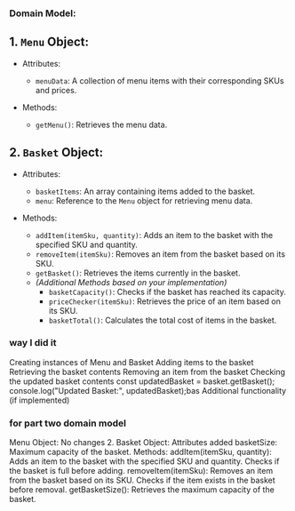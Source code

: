 ### Domain Model:

## 1. `Menu` Object:

- Attributes:
  - `menuData`: A collection of menu items with their corresponding SKUs and prices.

- Methods:
  - `getMenu()`: Retrieves the menu data.

## 2. `Basket` Object:

- Attributes:
  - `basketItems`: An array containing items added to the basket.
  - `menu`: Reference to the `Menu` object for retrieving menu data.

- Methods:
  - `addItem(itemSku, quantity)`: Adds an item to the basket with the specified SKU and quantity.
  - `removeItem(itemSku)`: Removes an item from the basket based on its SKU.
  - `getBasket()`: Retrieves the items currently in the basket.
  - *(Additional Methods based on your implementation)*
    - `basketCapacity()`: Checks if the basket has reached its capacity.
    - `priceChecker(itemSku)`: Retrieves the price of an item based on its SKU.
    - `basketTotal()`: Calculates the total cost of items in the basket.

### way I did it

Creating instances of Menu and Basket
Adding items to the basket
Retrieving the basket contents
Removing an item from the basket
Checking the updated basket contents
const updatedBasket = basket.getBasket();
console.log("Updated Basket:", updatedBasket);bas
Additional functionality (if implemented)
 ### for part two domain model
Menu Object: No changes
2. Basket Object:
Attributes added
basketSize: Maximum capacity of the basket.
Methods:
addItem(itemSku, quantity): Adds an item to the basket with the specified SKU and quantity. Checks if the basket is full before adding.
removeItem(itemSku): Removes an item from the basket based on its SKU. Checks if the item exists in the basket before removal.
getBasketSize(): Retrieves the maximum capacity of the basket.
